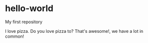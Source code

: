 # hello-world
My first repository

I love pizza. Do you love pizza to? That's awesome!, we have a lot in common!
